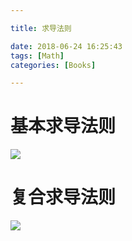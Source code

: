 ```yaml
---

title: 求导法则

date: 2018-06-24 16:25:43
tags: [Math]
categories: [Books]

---
```


# 基本求导法则

![](https://raw.githubusercontent.com/qrsforever/assets/master/Books/Math/derivative_rule0.png.png)

# 复合求导法则

![](https://raw.githubusercontent.com/qrsforever/assets/master/Books/Math/derivative_rule1.png)
